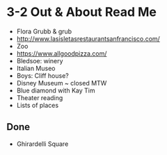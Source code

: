 # 3-2 Out & About Read Me

* Flora Grubb & grub
* http://www.lasisletasrestaurantsanfrancisco.com/  
* Zoo
* https://www.allgoodpizza.com/  
* Bledsoe: winery
* Italian Museo
* Boys: Cliff house?
* Disney Museum ~ closed MTW
* Blue diamond with Kay Tim
* Theater reading
* Lists of places

## Done

* Ghirardelli Square